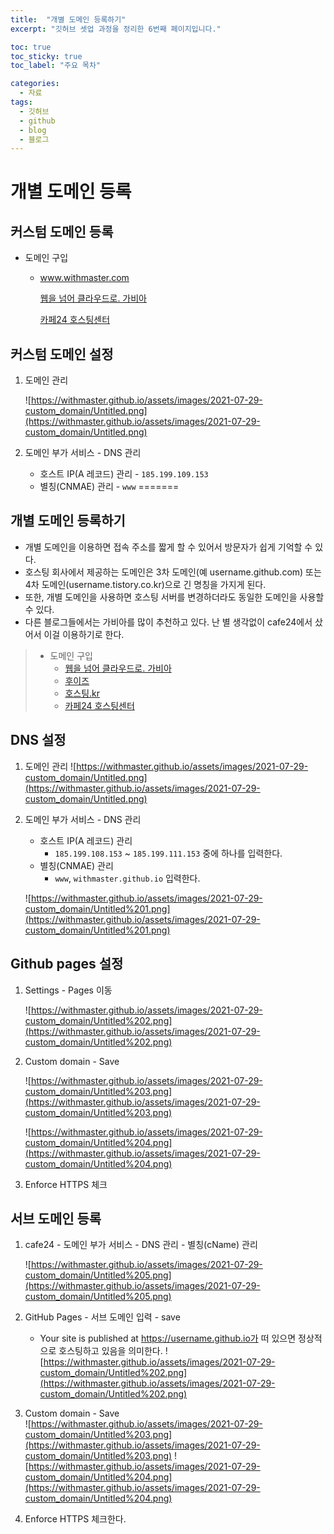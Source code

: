 ```yaml
---
title:  "개별 도메인 등록하기"
excerpt: "깃허브 셋업 과정을 정리한 6번째 페이지입니다."

toc: true
toc_sticky: true
toc_label: "주요 목차"

categories:
  - 자료
tags:
  - 깃허브
  - github
  - blog
  - 블로그
---
```



# 개별 도메인 등록

## 커스텀 도메인 등록

- 도메인 구입
    - www.withmaster.com

        [웹을 넘어 클라우드로. 가비아](https://www.gabia.com/)

        [](https://domain.whois.co.kr/)

        [](https://www.hosting.kr/)

        [카페24 호스팅센터](https://hosting.cafe24.com/)

## 커스텀 도메인 설정

1. 도메인 관리

    ![https://withmaster.github.io/assets/images/2021-07-29-custom_domain/Untitled.png](https://withmaster.github.io/assets/images/2021-07-29-custom_domain/Untitled.png)

2. 도메인 부가 서비스 - DNS 관리 
    - 호스트 IP(A 레코드) 관리 - `185.199.109.153`
    - 별칭(CNMAE) 관리 - `www`
=======
## 개별 도메인 등록하기
* 개별 도메인을 이용하면 접속 주소를 짧게 할 수 있어서 방문자가 쉽게 기억할 수 있다.
* 호스팅 회사에서 제공하는 도메인은 3차 도메인(예 username.github.com) 또는 4차 도메인(username.tistory.co.kr)으로 긴 명칭을 가지게 된다.
* 또한, 개별 도메인을 사용하면 호스팅 서버를 변경하더라도 동일한 도메인을 사용할 수 있다.
* 다른 블로그들에서는 가비아를 많이 추천하고 있다. 난 별 생각없이 cafe24에서 샀어서 이걸 이용하기로 한다.
>* 도메인 구입
>    * [웹을 넘어 클라우드로. 가비아](https://www.gabia.com/)
>    * [후이즈](https://domain.whois.co.kr/)
>    * [호스팅.kr](https://www.hosting.kr/)
>    * [카페24 호스팅센터](https://hosting.cafe24.com/)


## DNS 설정

1. 도메인 관리
    ![https://withmaster.github.io/assets/images/2021-07-29-custom_domain/Untitled.png](https://withmaster.github.io/assets/images/2021-07-29-custom_domain/Untitled.png)

2. 도메인 부가 서비스 - DNS 관리 
    - 호스트 IP(A 레코드) 관리
      - `185.199.108.153` ~ `185.199.111.153` 중에 하나를 입력한다.
    - 별칭(CNMAE) 관리
      - `www`, `withmaster.github.io` 입력한다.

    ![https://withmaster.github.io/assets/images/2021-07-29-custom_domain/Untitled%201.png](https://withmaster.github.io/assets/images/2021-07-29-custom_domain/Untitled%201.png)

## Github pages 설정

1. Settings - Pages 이동

    ![https://withmaster.github.io/assets/images/2021-07-29-custom_domain/Untitled%202.png](https://withmaster.github.io/assets/images/2021-07-29-custom_domain/Untitled%202.png)

2. Custom domain - Save

    ![https://withmaster.github.io/assets/images/2021-07-29-custom_domain/Untitled%203.png](https://withmaster.github.io/assets/images/2021-07-29-custom_domain/Untitled%203.png)

    ![https://withmaster.github.io/assets/images/2021-07-29-custom_domain/Untitled%204.png](https://withmaster.github.io/assets/images/2021-07-29-custom_domain/Untitled%204.png)

3. Enforce HTTPS 체크

## 서브 도메인 등록

1. cafe24 - 도메인 부가 서비스 - DNS 관리 - 별칭(cName) 관리

    ![https://withmaster.github.io/assets/images/2021-07-29-custom_domain/Untitled%205.png](https://withmaster.github.io/assets/images/2021-07-29-custom_domain/Untitled%205.png)

2. GitHub Pages - 서브 도메인 입력 - save
    * Your site is published at https://username.github.io가 떠 있으면 정상적으로 호스팅하고 있음을 의미한다.
    ![https://withmaster.github.io/assets/images/2021-07-29-custom_domain/Untitled%202.png](https://withmaster.github.io/assets/images/2021-07-29-custom_domain/Untitled%202.png)

3. Custom domain - Save  
    ![https://withmaster.github.io/assets/images/2021-07-29-custom_domain/Untitled%203.png](https://withmaster.github.io/assets/images/2021-07-29-custom_domain/Untitled%203.png)
    ![https://withmaster.github.io/assets/images/2021-07-29-custom_domain/Untitled%204.png](https://withmaster.github.io/assets/images/2021-07-29-custom_domain/Untitled%204.png)

4. Enforce HTTPS 체크한다.

